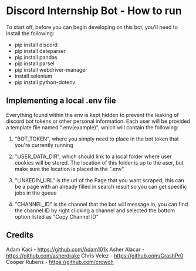 # Discord Internship Bot - How to run

To start off, before you can begin developing on this bot, you'll need to install the following:

* pip install discord
* pip install dateparser
* pip install pandas
* pip install parsel
* pip install webdriver-manager
* install selenium
* pip install python-dotenv

## Implementing a local .env file

Everything found within the env is kept hidden to prevent the leaking of discord bot tokens or other personal information. Each user will be provided a template file named ".env(example)", which will contain the following:

1. "BOT_TOKEN", where you simply need to place in the bot token that you're currently running

2. "USER_DATA_DIR", which should link to a local folder where user cookies will be stored. The location of this folder is up to the user, but make sure the location is placed in the ".env"

3. "LINKEDIN_URL" is the url of the Page that you want scraped, this can be a page with an already filled in search result so you can get specific jobs in the queue

4. "CHANNEL_ID" is the channel that the bot will message in, you can find the channel ID by right clicking a channel and selected the bottom option listed as "Copy Channel ID"

## Credits
Adam Kaci - https://github.com/Adam101k
Asher Alacar - https://github.com/asherdrake
Chris Velez - https://github.com/CrashPr0
Cooper Rubens - https://github.com/crowoh
